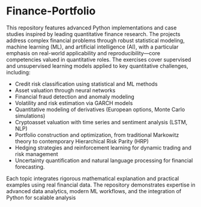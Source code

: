 # Finance-Portfolio
This repository features advanced Python implementations and case studies inspired by leading quantitative finance research. The projects address complex financial problems through robust statistical modeling, machine learning (ML), and artificial intelligence (AI), with a particular emphasis on real-world applicability and reproducibility—core competencies valued in quantitative roles.
The exercises cover supervised and unsupervised learning models applied to key quantitative challenges, including:

- Credit risk classification using statistical and ML methods
- Asset valuation through neural networks
- Financial fraud detection and anomaly modeling
- Volatility and risk estimation via GARCH models
- Quantitative modeling of derivatives (European options, Monte Carlo simulations)
- Cryptoasset valuation with time series and sentiment analysis (LSTM, NLP)
- Portfolio construction and optimization, from traditional Markowitz theory to contemporary Hierarchical Risk Parity (HRP)
- Hedging strategies and reinforcement learning for dynamic trading and risk management
- Uncertainty quantification and natural language processing for financial forecasting.

Each topic integrates rigorous mathematical explanation and practical examples using real financial data. The repository demonstrates expertise in advanced data analytics, modern ML workflows, and the integration of Python for scalable analysis

